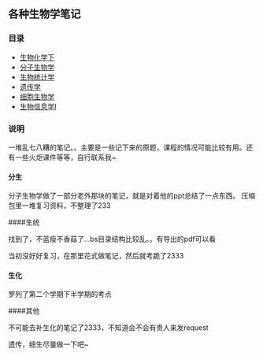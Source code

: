 ## 各种生物学笔记

### 目录
- [生物化学下](./bc.md)
- [分子生物学](./mb)
- [生物统计学](./bs)
- [遗传学](./Genetics)
- [细胞生物学](./cell)
- [生物信息学I](./bioinf-1)

### 说明

一堆乱七八糟的笔记。。主要是一些记下来的原题，课程的情况可能比较有用。还有一些火炬课件等等，自行联系我~

#### 分生
分子生物学做了一部分老外那块的笔记，就是对着他的ppt总结了一点东西。
压缩包里一堆复习资料，不整理了233

####生统

找到了，不蓝瘦不香菇了...bs目录结构比较乱。。有导出的pdf可以看

当初没好好复习，在那里花式做笔记，然后就考跪了2333

#### 生化

罗列了第二个学期下半学期的考点

####其他

不可能去补生化的笔记了2333，不知道会不会有贵人来发request

遗传，细生尽量做一下吧~
